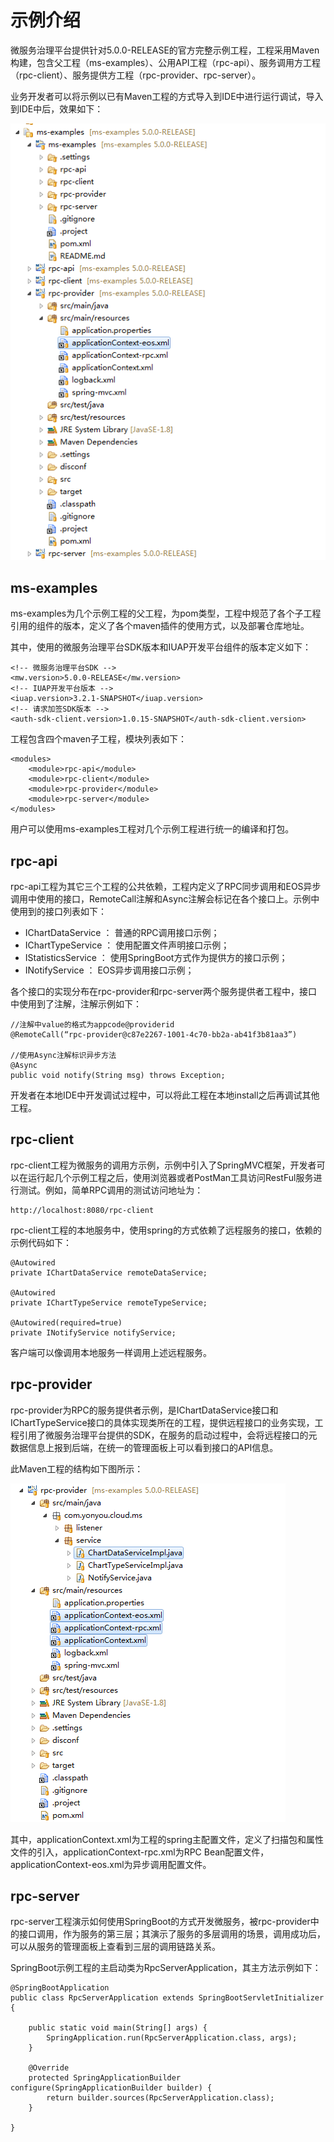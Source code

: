 # 示例介绍

微服务治理平台提供针对5.0.0-RELEASE的官方完整示例工程，工程采用Maven构建，包含父工程（ms-examples）、公用API工程（rpc-api）、服务调用方工程（rpc-client）、服务提供方工程（rpc-provider、rpc-server）。

业务开发者可以将示例以已有Maven工程的方式导入到IDE中进行运行调试，导入到IDE中后，效果如下：

![](images/workset.png)

## ms-examples

ms-examples为几个示例工程的父工程，为pom类型，工程中规范了各个子工程引用的组件的版本，定义了各个maven插件的使用方式，以及部署仓库地址。

其中，使用的微服务治理平台SDK版本和IUAP开发平台组件的版本定义如下：

	<!-- 微服务治理平台SDK -->
	<mw.version>5.0.0-RELEASE</mw.version>
	<!-- IUAP开发平台版本 -->
	<iuap.version>3.2.1-SNAPSHOT</iuap.version>
	<!-- 请求加签SDK版本 -->
	<auth-sdk-client.version>1.0.15-SNAPSHOT</auth-sdk-client.version>

工程包含四个maven子工程，模块列表如下：

    <modules>
        <module>rpc-api</module>
        <module>rpc-client</module>
        <module>rpc-provider</module>
        <module>rpc-server</module>
    </modules>	

用户可以使用ms-examples工程对几个示例工程进行统一的编译和打包。


## rpc-api

rpc-api工程为其它三个工程的公共依赖，工程内定义了RPC同步调用和EOS异步调用中使用的接口，RemoteCall注解和Async注解会标记在各个接口上。示例中使用到的接口列表如下：

- IChartDataService ： 普通的RPC调用接口示例；
- IChartTypeService ： 使用配置文件声明接口示例；
- IStatisticsService ： 使用SpringBoot方式作为提供方的接口示例；
- INotifyService ： EOS异步调用接口示例；

各个接口的实现分布在rpc-provider和rpc-server两个服务提供者工程中，接口中使用到了注解，注解示例如下：

	//注解中value的格式为appcode@providerid
	@RemoteCall(“rpc-provider@c87e2267-1001-4c70-bb2a-ab41f3b81aa3”)

	//使用Async注解标识异步方法
	@Async
	public void notify(String msg) throws Exception;

开发者在本地IDE中开发调试过程中，可以将此工程在本地install之后再调试其他工程。

## rpc-client

rpc-client工程为微服务的调用方示例，示例中引入了SpringMVC框架，开发者可以在运行起几个示例工程之后，使用浏览器或者PostMan工具访问RestFul服务进行测试。例如，简单RPC调用的测试访问地址为：

	http://localhost:8080/rpc-client

rpc-client工程的本地服务中，使用spring的方式依赖了远程服务的接口，依赖的示例代码如下：

	@Autowired
	private IChartDataService remoteDataService;

	@Autowired
	private IChartTypeService remoteTypeService;

	@Autowired(required=true)
	private INotifyService notifyService;

客户端可以像调用本地服务一样调用上述远程服务。

## rpc-provider

rpc-provider为RPC的服务提供者示例，是IChartDataService接口和IChartTypeService接口的具体实现类所在的工程，提供远程接口的业务实现，工程引用了微服务治理平台提供的SDK，在服务的启动过程中，会将远程接口的元数据信息上报到后端，在统一的管理面板上可以看到接口的API信息。

此Maven工程的结构如下图所示：

![](images/rpc-provider.png)

其中，applicationContext.xml为工程的spring主配置文件，定义了扫描包和属性文件的引入，applicationContext-rpc.xml为RPC Bean配置文件，applicationContext-eos.xml为异步调用配置文件。

## rpc-server

rpc-server工程演示如何使用SpringBoot的方式开发微服务，被rpc-provider中的接口调用，作为服务的第三层；其演示了服务的多层调用的场景，调用成功后，可以从服务的管理面板上查看到三层的调用链路关系。

SpringBoot示例工程的主启动类为RpcServerApplication，其主方法示例如下：
	
	@SpringBootApplication
	public class RpcServerApplication extends SpringBootServletInitializer {
	
		public static void main(String[] args) {
			SpringApplication.run(RpcServerApplication.class, args);
		}
	
		@Override
		protected SpringApplicationBuilder configure(SpringApplicationBuilder builder) {
			return builder.sources(RpcServerApplication.class);
		}
	
	}

